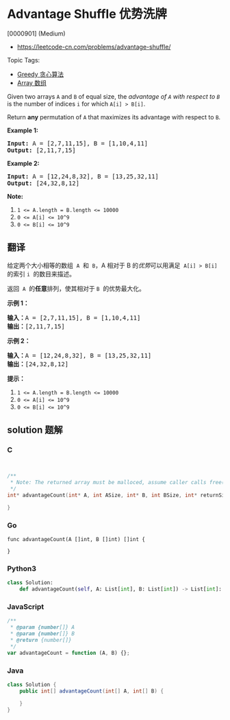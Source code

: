 # Advantage Shuffle 优势洗牌

[0000901] (Medium)

- https://leetcode-cn.com/problems/advantage-shuffle/

Topic Tags:

- [Greedy 贪心算法](https://leetcode-cn.com/tag/greedy/)
- [Array 数组](https://leetcode-cn.com/tag/array/)

Given two arrays `A` and `B` of equal size, the _advantage of `A` with respect to `B`_ is the number of indices `i` for which `A[i] > B[i]`.

Return **any** permutation of `A` that maximizes its advantage with respect to `B`.

**Example 1:**

<pre><strong>Input: </strong>A = <span id="example-input-1-1">[2,7,11,15]</span>, B = <span id="example-input-1-2">[1,10,4,11]</span>
<strong>Output: </strong><span id="example-output-1">[2,11,7,15]</span>
</pre>

**Example 2:**

<pre><strong>Input: </strong>A = <span id="example-input-2-1">[12,24,8,32]</span>, B = <span id="example-input-2-2">[13,25,32,11]</span>
<strong>Output: </strong><span id="example-output-2">[24,32,8,12]</span>
</pre>

**Note:**

1.  `1 <= A.length = B.length <= 10000`
2.  `0 <= A[i] <= 10^9`
3.  `0 <= B[i] <= 10^9`

## 翻译

给定两个大小相等的数组  `A`  和  `B`，A 相对于 B 的*优势*可以用满足  `A[i] > B[i]`  的索引 `i`  的数目来描述。

返回  `A`  的**任意**排列，使其相对于 `B`  的优势最大化。

**示例 1：**

<pre><strong>输入：</strong>A = [2,7,11,15], B = [1,10,4,11]
<strong>输出：</strong>[2,11,7,15]
</pre>

**示例 2：**

<pre><strong>输入：</strong>A = [12,24,8,32], B = [13,25,32,11]
<strong>输出：</strong>[24,32,8,12]
</pre>

**提示：**

1.  `1 <= A.length = B.length <= 10000`
2.  `0 <= A[i] <= 10^9`
3.  `0 <= B[i] <= 10^9`

## solution 题解

### C

```c


/**
 * Note: The returned array must be malloced, assume caller calls free().
 */
int* advantageCount(int* A, int ASize, int* B, int BSize, int* returnSize){

}


```

### Go

```golang
func advantageCount(A []int, B []int) []int {

}
```

### Python3

```python
class Solution:
    def advantageCount(self, A: List[int], B: List[int]) -> List[int]:

```

### JavaScript

```javascript
/**
 * @param {number[]} A
 * @param {number[]} B
 * @return {number[]}
 */
var advantageCount = function (A, B) {};
```

### Java

```java
class Solution {
    public int[] advantageCount(int[] A, int[] B) {

    }
}
```
